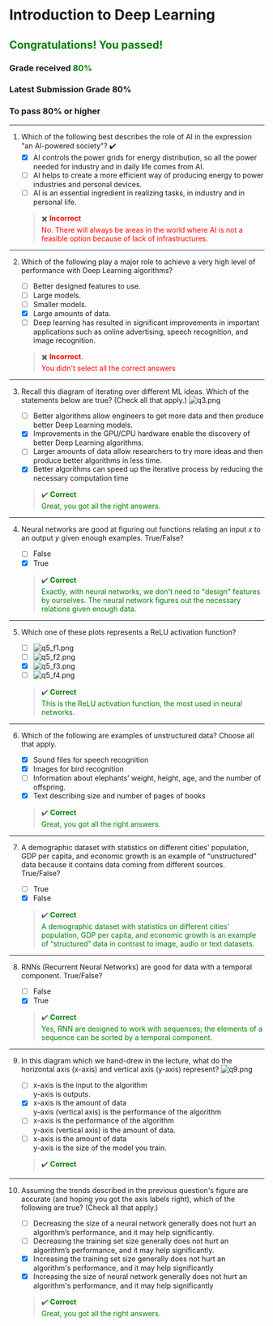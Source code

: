 # **Introduction to Deep Learning**

## <span style="color: green;">**Congratulations! You passed!**</span>

### **Grade received** <span style="color: green;">80%</span>

### **Latest Submission Grade** 80%

### **To pass** 80% or higher

---

1. Which of the following best describes the role of AI in the expression "an AI-powered society"?
✔️
   - [x] AI controls the power grids for energy distribution, so all the power needed for industry and in daily life comes from AI.
   - [ ] AI helps to create a more efficient way of producing energy to power industries and personal devices.
   - [ ] AI is an essential ingredient in realizing tasks, in industry and in personal life.
    > ✖️ <span style="color: red;">**Incorrect**</br>No. There will always be areas in the world where AI is not a feasible option because of lack of infrastructures.</span>

---

2. Which of the following play a major role to achieve a very high level of performance with Deep Learning algorithms?

    - [ ] Better designed features to use.
    - [ ] Large models.
    - [ ] Smaller models.
    - [x] Large amounts of data.
    - [ ] Deep learning has resulted in significant improvements in important applications such as online advertising, speech recognition, and image recognition.
    > ✖️ <span style="color: red;">**Incorrect**.</br>You didn't select all the correct answers</span>

---

3. Recall this diagram of iterating over different ML ideas. Which of the statements below are true? (Check all that apply.)
![q3.png](img/q3.png)

    - [ ] Better algorithms allow engineers to get more data and then produce better Deep Learning models.
    - [x] Improvements in the GPU/CPU hardware enable the discovery of better Deep Learning algorithms.
    - [ ] Larger amounts of data allow researchers to try more ideas and then produce better algorithms in less time.
    - [x] Better algorithms can speed up the iterative process by reducing the necessary computation time
    > ✔️ <spane style="color: green;">**Correct**</br>Great, you got all the right answers.</span>

---

4. Neural networks are good at figuring out functions relating an input $x$ to an output $y$ given enough examples. True/False?

    - [ ] False
    - [x] True
    > ✔️ <span style="color: green;">**Correct**</br>Exactly, with neural networks, we don't need to "design" features by ourselves. The neural network figures out the necessary relations given enough data.</span>

---

5. Which one of these plots represents a ReLU activation function?

    - [ ] ![q5_f1.png](img/q5_f1.png)
    - [ ] ![q5_f2.png](img/q5_f2.png)
    - [x] ![q5_f3.png](img/q5_f3.png)
    - [ ] ![q5_f4.png](img/q5_f4.png)
    > ✔️ <spane style="color: green;">**Correct**</br>This is the ReLU activation function, the most used in neural networks.</span>

---

6. Which of the following are examples of unstructured data? Choose all that apply.

    - [x] Sound files for speech recognition
    - [x] Images for bird recognition
    - [ ] Information about elephants’ weight, height, age, and the number of offspring.
    - [x] Text describing size and number of pages of books
    > ✔️ <spane style="color: green;">**Correct**</br>Great, you got all the right answers.</span>

---

7. A demographic dataset with statistics on different cities' population, GDP per capita, and economic growth is an example of “unstructured” data because it contains data coming from different sources. True/False?

    - [ ] True
    - [x] False
    > ✔️ <spane style="color: green;">**Correct**</br>A demographic dataset with statistics on different cities' population, GDP per capita, and economic growth is an example of “structured” data in contrast to image, audio or text datasets.</span>

---

8. RNNs (Recurrent Neural Networks) are good for data with a temporal component. True/False?

    - [ ] False
    - [x] True
    > ✔️ <spane style="color: green;">**Correct**</br>Yes, RNN are designed to work with sequences; the elements of a sequence can be sorted by a temporal component.</span>

---

9. In this diagram which we hand-drew in the lecture, what do the horizontal axis (x-axis) and vertical axis (y-axis) represent?
![q9.png](img/q9.png)

    - [ ] x-axis is the input to the algorithm</br>y-axis is outputs.
    - [x] x-axis is the amount of data</br>y-axis (vertical axis) is the performance of the algorithm
    - [ ] x-axis is the performance of the algorithm</br>y-axis (vertical axis) is the amount of data.
    - [ ] x-axis is the amount of data</br>y-axis is the size of the model you train.
    > ✔️ <spane style="color: green;">**Correct**</span>

---

10. Assuming the trends described in the previous question's figure are accurate (and hoping you got the axis labels right), which of the following are true? (Check all that apply.)

    - [ ] Decreasing the size of a neural network generally does not hurt an algorithm’s performance, and it may help significantly.
    - [ ] Decreasing the training set size generally does not hurt an algorithm’s performance, and it may help significantly.
    - [x] Increasing the training set size generally does not hurt an algorithm's performance, and it may help significantly
    - [x] Increasing the size of neural network generally does not hurt an algorithm's performance, and it may help significantly
    > ✔️ <spane style="color: green;">**Correct**</br>Great, you got all the right answers.</span>
